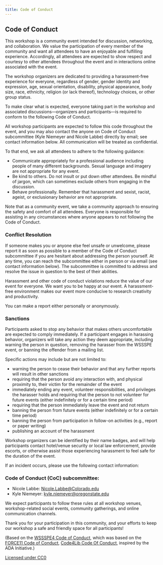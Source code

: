 ```yaml
---
title: Code of Conduct
---
```


## Code of Conduct

This workshop is a community event intended for discussion, networking, and collaboration. We value the participation of every member of the community and want all attendees to have an enjoyable and fulfilling experience. Accordingly, all attendees are expected to show respect and courtesy to other attendees throughout the event and in interactions online associated with the event.

The workshop organizers are dedicated to providing a harassment-free experience for everyone, regardless of gender, gender identity and expression, age, sexual orientation, disability, physical appearance, body size, race, ethnicity, religion (or lack thereof), technology choices, or other group status.

To make clear what is expected, everyone taking part in the workshop and associated discussions—organizers and participants—is required to conform to the following Code of Conduct.

All workshop participants are expected to follow this code throughout the event, and you may also contact the anyone on Code of Conduct subcommittee (Kyle Niemeyer and Nicole Labbe) directly by email; see contact information below. All communication will be treated as confidential.

To that end, we ask all attendees to adhere to the following guidance:

 - Communicate appropriately for a professional audience including people of many different backgrounds. Sexual language and imagery are not appropriate for any event.
 - Be kind to others. Do not insult or put down other attendees. Be mindful of jargon, which can sometimes exclude others from engaging in the discussion.
 - Behave professionally. Remember that harassment and sexist, racist, ageist, or exclusionary behavior are not appropriate.

Note that as a community event, we take a community approach to ensuring the safety and comfort of all attendees. Everyone is responsible for assisting in any circumstances where anyone appears to not following the Code of Conduct.

### Conflict Resolution

If someone makes you or anyone else feel unsafe or unwelcome, please report it as soon as possible to a member of the Code of Conduct subcommittee if you are hesitant about addressing the person yourself. At any time, you can reach the subcommittee either in person or via email (see contact information below). The subcommittee is committed to address and resolve the issue in question to the best of their abilities.

Harassment and other code of conduct violations reduce the value of our event for everyone. We want you to be happy at our event. A harassment-free environment makes our event more conducive to research creativity and productivity.

You can make a report either personally or anonymously.

### Sanctions

Participants asked to stop any behavior that makes others uncomfortable are expected to comply immediately. If a participant engages in harassing behavior, organizers will take any action they deem appropriate, including warning the person in question, removing the harasser from the WSSSPE event, or banning the offender from a mailing list.

Specific actions may include but are not limited to:

- warning the person to cease their behavior and that any further reports will result in other sanctions
- requiring that the person avoid any interaction with, and physical proximity to, their victim for the remainder of the event
- immediately ending any event, volunteer responsibilities, and privileges the harasser holds and requiring that the person to not volunteer for future events (either indefinitely or for a certain time period)
- requiring that the person immediately leave the event and not return
- banning the person from future events (either indefinitely or for a certain time period)
- banning the person from participation in follow-on activities (e.g., report or paper writing)
- publishing an account of the harassment

Workshop organizers can be identified by their name badges, and will help participants contact hotel/venue security or local law enforcement, provide escorts, or otherwise assist those experiencing harassment to feel safe for the duration of the event.

If an incident occurs, please use the following contact information:

### Code of Conduct (CoC) subcommittee:

 - Nicole Labbe: <Nicole.Labbe@Colorado.edu>
 - Kyle Niemeyer: <kyle.niemeyer@oregonstate.edu>

We expect participants to follow these rules at all workshop venues, workshop-related social events, community gatherings, and online communication channels.

Thank you for your participation in this community, and your efforts to keep our workshop a safe and friendly space for all participants!

(Based on the [WSSSPE4 Code of Conduct](http://wssspe.researchcomputing.org.uk/wssspe4/code-of-conduct/), which was based on the [FORCE11 Code of Conduct](https://www.force11.org/meetings/force2016/code-conduct), [Code4Lib Code Of Conduct](https://github.com/code4lib/antiharassment-policy/blob/master/code_of_conduct.md), inspired by the ADA Initiative.)

[Licensed under CC0](http://creativecommons.org/publicdomain/zero/1.0/)
